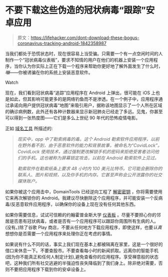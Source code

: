 # 不要下载这些伪造的冠状病毒“跟踪”安卓应用

> 原文：<https://lifehacker.com/dont-download-these-bogus-coronavirus-tracking-android-1842358987>

当我们都处于恐慌状态时，现在很容易上当受骗。只需要一个有一点空闲时间的人制作一个“冠状病毒仪表板”，要求不知情的用户在他们的机器上安装一个应用程序，当你认为你实际上正在下载一个程序来帮助你更好地了解外面发生了什么时，*嘣*——你被诱骗在你的系统上安装恶意软件。

Watch

现在，我们看到冠状病毒“追踪”应用程序在 Android 上弹出，很可能在 iOS 上也是如此，但其影响可能更多的是网络钓鱼而不是渗透。在一个例子中，应用程序通过承诺向用户提供冠状病毒“地图”来吸引用户，据称该地图显示了一个人所在区域的确诊病例数，此外还有各种计数器来显示新冠肺炎已经走了多远。见鬼，你甚至可以得到一张热度图——它们是多么上世纪 90 年代的恐怖疫情电影。

正如 [域名工具](https://www.domaintools.com/resources/blog/covidlock-mobile-coronavirus-tracking-app-coughs-up-ransomware) 所描述的:

> *现实中，app 中了勒索病毒的毒。这个 Android 勒索软件应用程序，以前在野外看不到，由于恶意软件的能力和背景故事，被命名为“CovidLock”。CovidLock 使用技术，通过强制更改解锁手机的密码来拒绝受害者访问他们的手机。这也被称为屏幕锁定攻击，以前在 Android 勒索软件上见过。*
> 
> *勒索软件在勒索纸条上要求 48 小时内 100 美元比特币。它可能会删除你的联系人、图片和视频，以及你手机的内存。它甚至声称会公开泄露你的社交媒体账户。*

如果你被这个应用击中，DomainTools 已经逆向工程了 [解密密钥](https://www.domaintools.com/resources/blog/covidlock-update-coronavirus-ransomware) ，你将需要使用它来再次解锁你的 Android。我建议尽快删除这个应用程序，并可能安装一个反病毒/反恶意软件应用程序，以确保你的设备上现在没有任何其他东西。

如果你需要信息，试试可信赖的约翰霍普金斯大学 [仪表板](https://vitals.lifehacker.com/track-the-coronavirus-outbreak-with-this-website-1841264738) 。尽量不要担心你的邻居是否患有冠状病毒，或者是否有一个应用程序可以跟踪你周围所有生病的人。(没有。)除了谷歌 Play 商店，不要从任何地方下载应用程序，即使这样，也要*认真*想想你是否需要一个应用程序来处理你正在考虑的事情。

如果说有什么不同的话，事实上我们现在基本上都被隔离在家里，这是一个很好的借口来休息一下。不要查股市。不要查看每小时的新闻抓取。远离你的智能手机(因为你不能真正和任何人制定计划),避免查看你的应用程序。享受禅意般的状态吧，这种我们所有社交逃避的半强迫性丧失降临到了我们身上。除非绝对需要，否则不要把应用程序下载到你的安卓设备上。